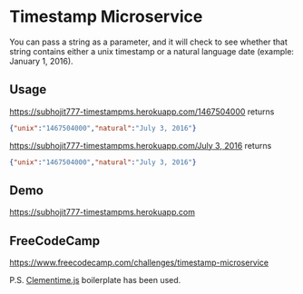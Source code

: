 # Timestamp Microservice
You can pass a string as a parameter, and it will check to see whether that string contains either a unix timestamp or a natural language date (example: January 1, 2016).

## Usage
https://subhojit777-timestampms.herokuapp.com/1467504000 returns
```json
{"unix":"1467504000","natural":"July 3, 2016"}
```

[https://subhojit777-timestampms.herokuapp.com/July 3, 2016](https://subhojit777-timestampms.herokuapp.com/July%203,%202016) returns
```json
{"unix":"1467504000","natural":"July 3, 2016"}
```

## Demo
https://subhojit777-timestampms.herokuapp.com

## FreeCodeCamp
https://www.freecodecamp.com/challenges/timestamp-microservice

P.S. [Clementime.js](http://www.clementinejs.com) boilerplate has been used.

